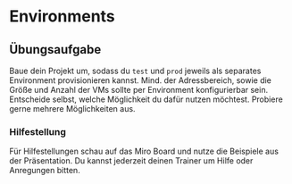 # Environments

## Übungsaufgabe
Baue dein Projekt um, sodass du `test` und `prod` jeweils als separates Environment provisionieren kannst.
Mind. der Adressbereich, sowie die Größe und Anzahl der VMs sollte per Environment konfigurierbar sein.
Entscheide selbst, welche Möglichkeit du dafür nutzen möchtest. Probiere gerne mehrere Möglichkeiten aus.

### Hilfestellung
Für Hilfestellungen schau auf das Miro Board und nutze die Beispiele aus der Präsentation.
Du kannst jederzeit deinen Trainer um Hilfe oder Anregungen bitten.